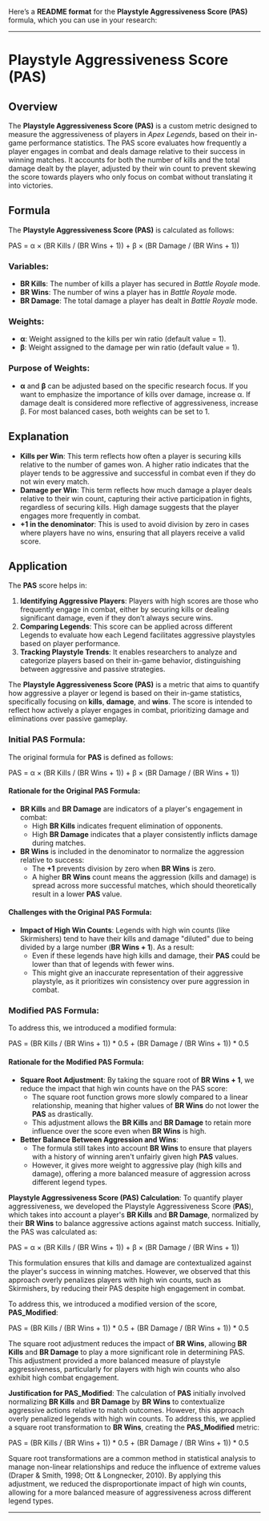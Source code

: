 Here’s a **README format** for the **Playstyle Aggressiveness Score (PAS)** formula, which you can use in your research:

---

# Playstyle Aggressiveness Score (PAS)

## Overview

The **Playstyle Aggressiveness Score (PAS)** is a custom metric designed to measure the aggressiveness of players in *Apex Legends*, based on their in-game performance statistics. The PAS score evaluates how frequently a player engages in combat and deals damage relative to their success in winning matches. It accounts for both the number of kills and the total damage dealt by the player, adjusted by their win count to prevent skewing the score towards players who only focus on combat without translating it into victories.

## Formula

The **Playstyle Aggressiveness Score (PAS)** is calculated as follows:

PAS = α × (BR Kills / (BR Wins + 1)) + β × (BR Damage / (BR Wins + 1))


### Variables:
- **BR Kills**: The number of kills a player has secured in *Battle Royale* mode.
- **BR Wins**: The number of wins a player has in *Battle Royale* mode.
- **BR Damage**: The total damage a player has dealt in *Battle Royale* mode.

### Weights:
- **α**: Weight assigned to the kills per win ratio (default value = 1).
- **β**: Weight assigned to the damage per win ratio (default value = 1).

### Purpose of Weights:
- **α** and **β** can be adjusted based on the specific research focus. If you want to emphasize the importance of kills over damage, increase α. If damage dealt is considered more reflective of aggressiveness, increase  β. For most balanced cases, both weights can be set to 1.

## Explanation

- **Kills per Win**: This term reflects how often a player is securing kills relative to the number of games won. A higher ratio indicates that the player tends to be aggressive and successful in combat even if they do not win every match.
- **Damage per Win**: This term reflects how much damage a player deals relative to their win count, capturing their active participation in fights, regardless of securing kills. High damage suggests that the player engages more frequently in combat.
- **+1 in the denominator**: This is used to avoid division by zero in cases where players have no wins, ensuring that all players receive a valid score.

## Application

The **PAS** score helps in:
1. **Identifying Aggressive Players**: Players with high scores are those who frequently engage in combat, either by securing kills or dealing significant damage, even if they don’t always secure wins.
2. **Comparing Legends**: This score can be applied across different Legends to evaluate how each Legend facilitates aggressive playstyles based on player performance.
3. **Tracking Playstyle Trends**: It enables researchers to analyze and categorize players based on their in-game behavior, distinguishing between aggressive and passive strategies.


The **Playstyle Aggressiveness Score (PAS)** is a metric that aims to quantify how aggressive a player or legend is based on their in-game statistics, specifically focusing on **kills**, **damage**, and **wins**. The score is intended to reflect how actively a player engages in combat, prioritizing damage and eliminations over passive gameplay.

### **Initial PAS Formula**:
The original formula for **PAS** is defined as follows:

PAS = α × (BR Kills / (BR Wins + 1)) + β × (BR Damage / (BR Wins + 1))

#### **Rationale for the Original PAS Formula**:
- **BR Kills** and **BR Damage** are indicators of a player's engagement in combat:
  - High **BR Kills** indicates frequent elimination of opponents.
  - High **BR Damage** indicates that a player consistently inflicts damage during matches.
- **BR Wins** is included in the denominator to normalize the aggression relative to success:
  - The **+1** prevents division by zero when **BR Wins** is zero.
  - A higher **BR Wins** count means the aggression (kills and damage) is spread across more successful matches, which should theoretically result in a lower **PAS** value.

#### **Challenges with the Original PAS Formula**:
- **Impact of High Win Counts**: Legends with high win counts (like Skirmishers) tend to have their kills and damage "diluted" due to being divided by a large number (**BR Wins + 1**). As a result:
  - Even if these legends have high kills and damage, their **PAS** could be lower than that of legends with fewer wins.
  - This might give an inaccurate representation of their aggressive playstyle, as it prioritizes win consistency over pure aggression in combat.

### **Modified PAS Formula**:
To address this, we introduced a modified formula:

PAS =  (BR Kills / (BR Wins + 1)) * 0.5 +  (BR Damage / (BR Wins + 1)) * 0.5

#### **Rationale for the Modified PAS Formula**:
- **Square Root Adjustment**: By taking the square root of **BR Wins + 1**, we reduce the impact that high win counts have on the PAS score:
  - The square root function grows more slowly compared to a linear relationship, meaning that higher values of **BR Wins** do not lower the **PAS** as drastically.
  - This adjustment allows the **BR Kills** and **BR Damage** to retain more influence over the score even when **BR Wins** is high.
- **Better Balance Between Aggression and Wins**:
  - The formula still takes into account **BR Wins** to ensure that players with a history of winning aren't unfairly given high **PAS** values.
  - However, it gives more weight to aggressive play (high kills and damage), offering a more balanced measure of aggression across different legend types.


**Playstyle Aggressiveness Score (PAS) Calculation**:
To quantify player aggressiveness, we developed the Playstyle Aggressiveness Score (**PAS**), which takes into account a player's **BR Kills** and **BR Damage**, normalized by their **BR Wins** to balance aggressive actions against match success. Initially, the PAS was calculated as:

PAS = α × (BR Kills / (BR Wins + 1)) + β × (BR Damage / (BR Wins + 1))

This formulation ensures that kills and damage are contextualized against the player's success in winning matches. However, we observed that this approach overly penalizes players with high win counts, such as Skirmishers, by reducing their PAS despite high engagement in combat.

To address this, we introduced a modified version of the score, **PAS_Modified**:

PAS = (BR Kills / (BR Wins + 1)) * 0.5 +  (BR Damage / (BR Wins + 1)) * 0.5

The square root adjustment reduces the impact of **BR Wins**, allowing **BR Kills** and **BR Damage** to play a more significant role in determining PAS. This adjustment provided a more balanced measure of playstyle aggressiveness, particularly for players with high win counts who also exhibit high combat engagement.

**Justification for PAS_Modified**:
The calculation of **PAS** initially involved normalizing **BR Kills** and **BR Damage** by **BR Wins** to contextualize aggressive actions relative to match outcomes. However, this approach overly penalized legends with high win counts. To address this, we applied a square root transformation to **BR Wins**, creating the **PAS_Modified** metric:

PAS = (BR Kills / (BR Wins + 1)) * 0.5 +  (BR Damage / (BR Wins + 1)) * 0.5

Square root transformations are a common method in statistical analysis to manage non-linear relationships and reduce the influence of extreme values (Draper & Smith, 1998; Ott & Longnecker, 2010). By applying this adjustment, we reduced the disproportionate impact of high win counts, allowing for a more balanced measure of aggressiveness across different legend types.

---
